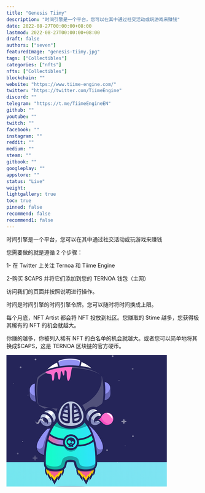 ```yaml
---
title: "Genesis Tiimy"
description: "时间引擎是一个平台，您可以在其中通过社交活动或玩游戏来赚钱"
date: 2022-08-27T00:00:00+08:00
lastmod: 2022-08-27T00:00:00+08:00
draft: false
authors: ["seven"]
featuredImage: "genesis-tiimy.jpg"
tags: ["Collectibles"]
categories: ["nfts"]
nfts: ["Collectibles"]
blockchain: ""
website: "https://www.tiime-engine.com/"
twitter: "https://twitter.com/TiimeEngine"
discord: ""
telegram: "https://t.me/TiimeEngineEN"
github: ""
youtube: ""
twitch: ""
facebook: ""
instagram: ""
reddit: ""
medium: ""
steam: ""
gitbook: ""
googleplay: ""
appstore: ""
status: "Live"
weight: 
lightgallery: true
toc: true
pinned: false
recommend: false
recommend1: false
---
```

时间引擎是一个平台，您可以在其中通过社交活动或玩游戏来赚钱

您需要做的就是遵循 2 个步骤：

1- 在 Twitter 上关注 Ternoa 和 Tiime Engine

2-购买 $CAPS 并将它们添加到您的 TERNOA 钱包（主网）

访问我们的页面并按照说明进行操作。

时间是时间引擎的时间引擎令牌。您可以随时将时间换成上限。

每个月底，NFT Artist 都会将 NFT 投放到社区。您赚取的 $time 越多，您获得极其稀有的 NFT 的机会就越大。

你赚的越多，你被列入稀有 NFT 的白名单的机会就越大。或者您可以简单地将其换成$CAPS，这是 TERNOA 区块链的官方硬币。

![nft](1661577445421.png)